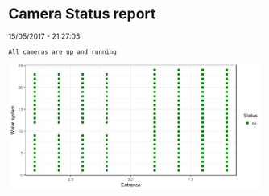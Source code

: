 Camera Status report
================
15/05/2017 - 21:27:05

    All cameras are up and running

![](camreport_files/figure-markdown_github/unnamed-chunk-2-1.png)

